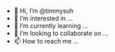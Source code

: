 - 👋 Hi, I’m @timmysuh
- 👀 I’m interested in ...
- 🌱 I’m currently learning ...
- 💞️ I’m looking to collaborate on ...
- 📫 How to reach me ...

<!---
timmysuh/timmysuh is a ✨ special ✨ repository because its `README.md` (this file) appears on your GitHub profile.
You can click the Preview link to take a look at your changes.
--->
